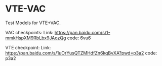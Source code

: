 # VTE-VAC
Test Models for VTE+VAC.

VAC checkpoints:
Link: https://pan.baidu.com/s/1-mmkHspXM9RbLbx9JAozQg 
code: 6vu6

VTE checkpoint:
Link: https://pan.baidu.com/s/1uOrYusQTZMHdfZn6kqBvXA?pwd=p3a2
code: p3a2
